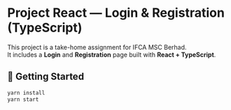 # Project React — Login & Registration (TypeScript)

This project is a take-home assignment for IFCA MSC Berhad.  
It includes a **Login** and **Registration** page built with **React + TypeScript**.

## 🚀 Getting Started

```bash
yarn install
yarn start
